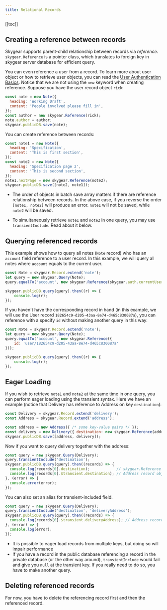 ```yaml
---
title: Relational Records
---
```


[[toc]]

## Creating a reference between records

Skygear supports parent-child relationship between records via _reference_.
`skygear.Reference` is a pointer class, which translates to foreign key in
skygear server database for efficient query.

You can even reference a user from a record. To learn more about user object or
how to retrieve user objects, you can read the
[User Authentication Basics][doc-auth-basics].
Notice that we are not using the `new` keyword when creating reference. Suppose you
have the user record object `rick`:

``` javascript
const note = new Note({
  heading: 'Working Draft',
  content: 'People involved please fill in',
});
const author = new skygear.Reference(rick);
note.author = author;
skygear.publicDB.save(note);
```

You can create reference between records:

``` javascript
const note1 = new Note({
  heading: 'Specification',
  content: 'This is first section',
});
const note2 = new Note({
  heading: 'Specification page 2',
  content: 'This is second section',
});
note1.nextPage = new skygear.Reference(note2);
skygear.publicDB.save([note2, note1]);
```

- The order of objects in batch save array matters if there are reference
relationship between records. In the above case, if you reverse the order
`[note1, note2]` will produce an error. `note1` will not be saved, while `note2` will be saved.

- To simultaneously retrieve `note1` and `note2` in one query,
you may use `transientInclude`. Read about it below.

## Querying referenced records

This example shows how to query all notes (`Note` record) who has an `account` field reference to a user record. In this example, we will query all notes where `account` equals to the current user.


``` javascript
const Note = skygear.Record.extend('note');
let query = new skygear.Query(Note);
query.equalTo('account', new skygear.Reference(skygear.auth.currentUser));

skygear.publicDB.query(query).then((r) => {
    console.log(r);
});

```

If you haven't have the corresponding record in hand (in this example, we will use the User record `182654c9-d205-43aa-8e74-d465c830087a`), you can reference with a specify `id` without making another query in this way:

``` javascript
const Note = skygear.Record.extend('note');
let query = new skygear.Query(Note);
query.equalTo('account', new skygear.Reference({
    id: 'user/182654c9-d205-43aa-8e74-d465c830087a'
}));

skygear.publicDB.query(query).then((r) => {
    console.log(r);
});

```

## Eager Loading

If you wish to retrieve `note1` and `note2` at the same time in one query,
you can perform eager loading using the transient syntax.
Here we have an example (notice that Delivery has reference to Address
on key `destination`):

``` javascript
const Delivery = skygear.Record.extend('delivery');
const Address = skygear.Record.extend('address');

const address = new Address({ /* some key-value pairs */ });
const delivery = new Delivery({ destination: new skygear.Reference(address) });
skygear.publicDB.save([address, delivery]);
```

Now if you want to query delivery together with the address:

``` javascript
const query = new skygear.Query(Delivery);
query.transientInclude('destination');
skygear.publicDB.query(query).then((records) => {
  console.log(records[0].destination);            // skygear.Reference object
  console.log(records[0].$transient.destination); // Address record object
}, (error) => {
  console.error(error);
});
```

You can also set an alias for transient-included field.

``` javascript
const query = new skygear.Query(Delivery);
query.transientInclude('destination', 'deliveryAddress');
skygear.publicDB.query(query).then((records) => {
  console.log(records[0].$transient.deliveryAddress); // Address record object
}, (error) => {
  console.log(error);
});
```

- It is possible to eager load records from multiple keys, but doing so
will impair performance
- If you have a record in the public database referencing a record in the
private database (or the other way around), `transientInclude` would fail
and give you `null` at the transient key. If you really need to do so, you
have to make another query.

## Deleting referenced records

For now, you have to delete the referencing record first and then the referenced record.

[doc-auth-basics]: /guides/auth/basics/js/
